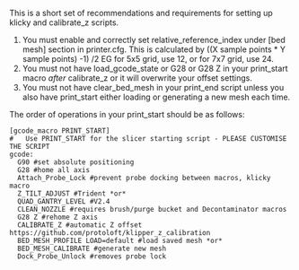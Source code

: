 This is a short set of recommendations and requirements for setting up klicky and calibrate_z scripts.

1. You must enable and correctly set relative_reference_index under [bed mesh] section in printer.cfg. This is calculated by ((X sample points * Y sample points) -1) /2  EG for 5x5 grid, use 12, or for 7x7 grid, use 24.
2. You must not have load_gcode_state or G28 or G28 Z in your print_start macro *after* calibrate_z or it will overwrite your offset settings.
3. You must not have clear_bed_mesh in your print_end script unless you also have print_start either loading or generating a new mesh each time. 

The order of operations in your print_start should be as follows:
```
[gcode_macro PRINT_START]
#   Use PRINT_START for the slicer starting script - PLEASE CUSTOMISE THE SCRIPT
gcode:
  G90 #set absolute positioning
  G28 #home all axis
  Attach_Probe_Lock #prevent probe docking between macros, klicky macro
  Z_TILT_ADJUST #Trident *or* 
  QUAD_GANTRY_LEVEL #V2.4
  CLEAN_NOZZLE #requires brush/purge bucket and Decontaminator macros
  G28 Z #rehome Z axis 
  CALIBRATE_Z #automatic Z offset  https://github.com/protoloft/klipper_z_calibration
  BED_MESH_PROFILE LOAD=default #load saved mesh *or*
  BED_MESH_CALIBRATE #generate new mesh
  Dock_Probe_Unlock #removes probe lock
```
  
